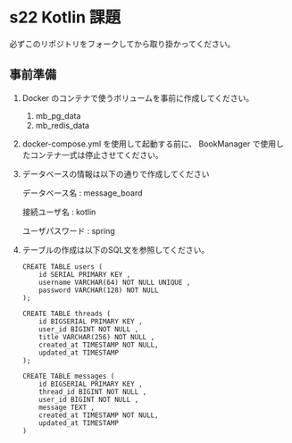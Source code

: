 # s22 Kotlin 課題

必ずこのリポジトリをフォークしてから取り掛かってください。

## 事前準備
1. Docker のコンテナで使うボリュームを事前に作成してください。
   1. mb_pg_data
   2. mb_redis_data
2. docker-compose.yml を使用して起動する前に、
BookManager で使用したコンテナ一式は停止させてください。
3. データベースの情報は以下の通りで作成してください

   データベース名
   :  message_board

   接続ユーザ名
   :  kotlin

   ユーザパスワード
   :  spring

4. テーブルの作成は以下のSQL文を参照してください。
   ```postgresql
   CREATE TABLE users (
       id SERIAL PRIMARY KEY ,
       username VARCHAR(64) NOT NULL UNIQUE ,
       password VARCHAR(128) NOT NULL
   );
   
   CREATE TABLE threads (
       id BIGSERIAL PRIMARY KEY ,
       user_id BIGINT NOT NULL ,
       title VARCHAR(256) NOT NULL ,
       created_at TIMESTAMP NOT NULL,
       updated_at TIMESTAMP
   );
   
   CREATE TABLE messages (
       id BIGSERIAL PRIMARY KEY ,
       thread_id BIGINT NOT NULL ,
       user_id BIGINT NOT NULL ,
       message TEXT ,
       created_at TIMESTAMP NOT NULL,
       updated_at TIMESTAMP
   )
   ```